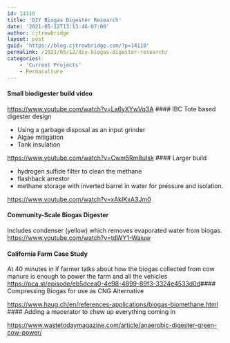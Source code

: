 ```yaml
---
id: 14110
title: 'DIY Biogas Digester Research'
date: '2021-05-12T13:13:46-07:00'
author: cjtrowbridge
layout: post
guid: 'https://blog.cjtrowbridge.com/?p=14110'
permalink: /2021/05/12/diy-biogas-digester-research/
categories:
    - 'Current Projects'
    - Permaculture
---
```


#### Small biodigester build video

https://www.youtube.com/watch?v=La6yXYwVq3A #### IBC Tote based digester design

- Using a garbage disposal as an input grinder
- Algae mitigation
- Tank insulation

https://www.youtube.com/watch?v=Cwm5Rm8uIsk #### Larger build

- hydrogen sulfide filter to clean the methane
- flashback arrestor
- methane storage with inverted barrel in water for pressure and isolation.

https://www.youtube.com/watch?v=xAkIKxA3Jm0 
#### Community-Scale Biogas Digester

Includes condenser (yellow) which removes evaporated water from biogas. https://www.youtube.com/watch?v=tdWY1-Waiuw 
#### California Farm Case Study

At 40 minutes in if farmer talks about how the biogas collected from cow manure is enough to power the farm and all the vehicles <https://pca.st/episode/eb5dcea0-4e98-4899-89f3-3324e4533d0d>#### Compressing Biogas for use as CNG Alternative

https://www.haug.ch/en/references-applications/biogas-biomethane.html #### Adding a macerator to chew up everything coming in

https://www.wastetodaymagazine.com/article/anaerobic-digester-green-cow-power/